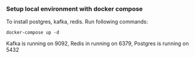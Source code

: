 ### Setup local environment with docker compose
To install postgres, kafka, redis. Run following commands:
```shell
docker-compose up -d
```
Kafka is running on 9092, Redis in running on 6379, Postgres is running on 5432